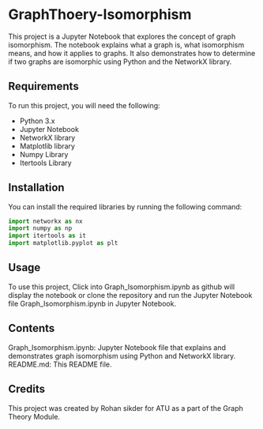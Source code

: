 # GraphThoery-Isomorphism

This project is a Jupyter Notebook that explores the concept of graph isomorphism. The notebook explains what a graph is, what isomorphism means, and how it applies to graphs. It also demonstrates how to determine if two graphs are isomorphic using Python and the NetworkX library.

## Requirements
To run this project, you will need the following:
- Python 3.x
- Jupyter Notebook
- NetworkX library
- Matplotlib library
- Numpy Library
- Itertools Library


## Installation
You can install the required libraries by running the following command:
```python 
import networkx as nx
import numpy as np
import itertools as it
import matplotlib.pyplot as plt
```


## Usage
To use this project, Click into Graph_Isomorphism.ipynb as github will display the notebook or clone the repository and run the Jupyter Notebook file Graph_Isomorphism.ipynb in Jupyter Notebook.

## Contents
Graph_Isomorphism.ipynb: Jupyter Notebook file that explains and demonstrates graph isomorphism using Python and NetworkX library.
README.md: This README file.

## Credits
This project was created by Rohan sikder for ATU as a part of the Graph Theory Module.
